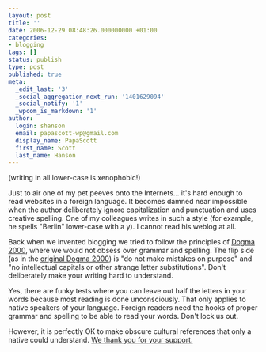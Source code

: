 ```yaml
---
layout: post
title: ''
date: 2006-12-29 08:48:26.000000000 +01:00
categories:
- blogging
tags: []
status: publish
type: post
published: true
meta:
  _edit_last: '3'
  _social_aggregation_next_run: '1401629094'
  _social_notify: '1'
  _wpcom_is_markdown: '1'
author:
  login: shanson
  email: papascott-wp@gmail.com
  display_name: PapaScott
  first_name: Scott
  last_name: Hanson
---
```

<p>(writing in all lower-case is xenophobic!)</p>
<p>Just to air one of my pet peeves onto the Internets... it's hard enough to read websites in a foreign language. It becomes damned near impossible when the author deliberately ignore capitalization and punctuation and uses creative spelling. One of my colleagues writes in such a style (for example, he spells "Berlin" lower-case with a y). I cannot read his weblog at all.</p>
<p>Back when we invented blogging we tried to follow the principles of <a href="http://www.sexyjazz.de/world/d2k/">Dogma 2000</a>, where we would not obsess over grammar and spelling. The flip side (as in the <a href="http://web.archive.org/web/20001202025800/netdyslexia.editthispage.com/dogma2000">original Dogma 2000</a>) is "do not make mistakes on purpose" and "no intellectual capitals or other strange letter substitutions". Don't deliberately make your writing hard to understand.</p>
<p>Yes, there are funky tests where you can leave out half the letters in your words because most reading is done unconsciously. That only applies to native speakers of your language. Foreign readers need the hooks of proper grammar and spelling to be able to read your words. Don't lock us out.</p>
<p>However, it is perfectly OK to make obscure cultural references that only a native could understand. <a href="http://www.tvacres.com/admascots_bartles.htm">We thank you for your support.</a></p>
